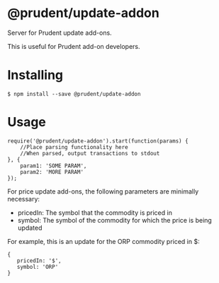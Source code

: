 @prudent/update-addon
======================

Server for Prudent update add-ons.

This is useful for Prudent add-on developers.

Installing
==========

```
$ npm install --save @prudent/update-addon
```

Usage
=====

```
require('@prudent/update-addon').start(function(params) {
    //Place parsing functionality here
    //When parsed, output transactions to stdout
}, {
    param1: 'SOME PARAM',
    param2: 'MORE PARAM'
});
```

For price update add-ons, the following parameters are minimally necessary:

* pricedIn: The symbol that the commodity is priced in
* symbol: The symbol of the commodity for which the price is being updated

For example, this is an update for the ORP commodity priced in $:

```
{
   pricedIn: '$',
   symbol: 'ORP'
}
```